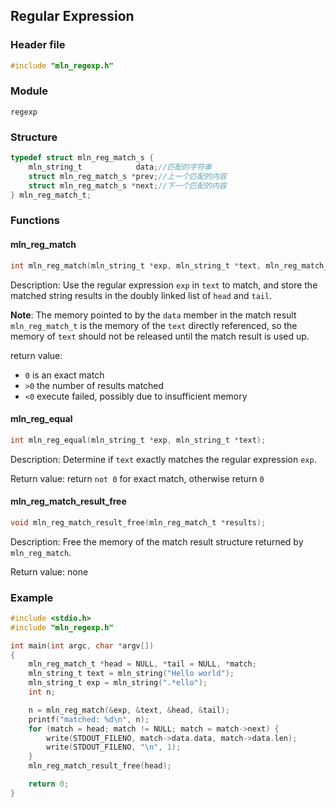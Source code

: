 ## Regular Expression



### Header file

```c
#include "mln_regexp.h"
```



### Module

`regexp`



### Structure

```c
typedef struct mln_reg_match_s {
    mln_string_t            data;//匹配的字符串
    struct mln_reg_match_s *prev;//上一个匹配的内容
    struct mln_reg_match_s *next;//下一个匹配的内容
} mln_reg_match_t;
```



### Functions



#### mln_reg_match

```c
int mln_reg_match(mln_string_t *exp, mln_string_t *text, mln_reg_match_t **head, mln_reg_match_t **tail);
```

Description: Use the regular expression `exp` in `text` to match, and store the matched string results in the doubly linked list of `head` and `tail`.

**Note**: The memory pointed to by the `data` member in the match result `mln_reg_match_t` is the memory of the `text` directly referenced, so the memory of `text` should not be released until the match result is used up.

return value:

- `0` is an exact match
- `>0` the number of results matched
- `<0` execute failed, possibly due to insufficient memory



#### mln_reg_equal

```c
int mln_reg_equal(mln_string_t *exp, mln_string_t *text);
```

Description: Determine if `text` exactly matches the regular expression `exp`.

Return value: return `not 0` for exact match, otherwise return `0`



#### mln_reg_match_result_free

```c
void mln_reg_match_result_free(mln_reg_match_t *results);
```

Description: Free the memory of the match result structure returned by `mln_reg_match`.

Return value: none



### Example

```c
#include <stdio.h>
#include "mln_regexp.h"

int main(int argc, char *argv[])
{
    mln_reg_match_t *head = NULL, *tail = NULL, *match;
    mln_string_t text = mln_string("Hello world");
    mln_string_t exp = mln_string(".*ello");
    int n;

    n = mln_reg_match(&exp, &text, &head, &tail);
    printf("matched: %d\n", n);
    for (match = head; match != NULL; match = match->next) {
        write(STDOUT_FILENO, match->data.data, match->data.len);
        write(STDOUT_FILENO, "\n", 1);
    }
    mln_reg_match_result_free(head);

    return 0;
}
```

